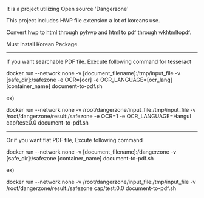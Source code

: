 It is a project utilizing Open source 'Dangerzone'

This project includes HWP file extension a lot of koreans use.

Convert hwp to html through pyhwp and html to pdf through wkhtmltopdf.

Must install Korean Package.

-----------------------------------------------------------------------------------

If you want searchable PDF file. Execute following command for tesseract

docker run --network none -v [document_filename]:/tmp/input_file -v [safe_dir]:/safezone -e OCR=[ocr] -e OCR_LANGUAGE=[ocr_lang] [container_name] document-to-pdf.sh

ex)  

docker run --network none -v /root/dangerzone/input_file:/tmp/input_file -v /root/dangerzone/result:/safezone -e OCR=1 -e OCR_LANGUAGE=Hangul cap/test:0.0 document-to-pdf.sh

-----------------------------------------------------------------------------------
  
Or if you want flat PDF file, Excute following command

docker run --network none -v [document_filename]:/dangerzone -v [safe_dir]:/safezone [container_name] document-to-pdf.sh

ex)

docker run --network none -v /root/dangerzone/input_file:/tmp/input_file -v /root/dangerzone/result:/safezone cap/test:0.0 document-to-pdf.sh
